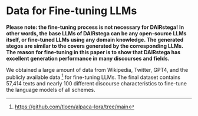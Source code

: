 # Data for Fine-tuning LLMs

**Please note: the fine-tuning process is not necessary for DAIRstega! In other words, the base LLMs of DAIRstega can be any open-source LLMs itself, 
or fine-tuned LLMs using any domain knowledge. The generated stegos are similar to the covers generated by the corresponding LLMs.
The reason for fine-tuning in this paper is to show that DAIRstega has excellent generation performance in many discourses and fields.**

We obtained a large amount of data from Wikipedia, Twitter, GPT4, and the publicly available data [^1] for fine-tuning LLMs.
The final dataset contains 57,414 texts and nearly 100 different discourse characteristics to fine-tune the language models of all schemes.
[^1]: https://github.com/tloen/alpaca-lora/tree/main
